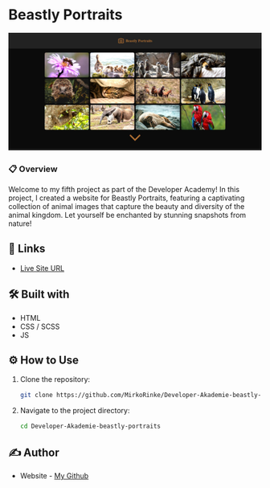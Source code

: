 #  Beastly Portraits

![](https://raw.githubusercontent.com/MirkoRinke/Developer-Akademie-beastly-portraits/main/preview.jpg)


### 📋 Overview

Welcome to my fifth project as part of the Developer Academy! In this project, I created a website for Beastly Portraits, featuring a captivating collection of animal images that capture the beauty and diversity of the animal kingdom. Let yourself be enchanted by stunning snapshots from nature!

## 🔗 Links

- [Live Site URL](https://delightful-rugelach-5dfb04.netlify.app/)


## 🛠️ Built with

- HTML
- CSS / SCSS
- JS


## ⚙️ How to Use

1. Clone the repository:
   ```bash
   git clone https://github.com/MirkoRinke/Developer-Akademie-beastly-portraits.git
   ```

2. Navigate to the project directory:
   ```bash
   cd Developer-Akademie-beastly-portraits
   ```

## ✍️ Author

- Website - [My Github](https://github.com/MirkoRinke)
